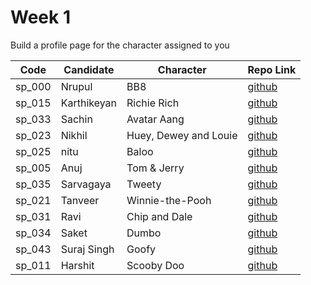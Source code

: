 # Week 1

Build a profile page for the character assigned to you

| Code   | Candidate   | Character             | Repo Link                                                    |
| ------ | ----------- | --------------------- | ------------------------------------------------------------ |
| sp_000 | Nrupul      | BB8                   | [github](https://github.com/nrupuld/masai-week-1)            |
| sp_015 | Karthikeyan | Richie Rich           | [github](https://github.com/karthikeyanranasthala/masai-week-1) |
| sp_033 | Sachin      | Avatar Aang           | [github](https://github.com/sachinkapalidigi/masai-week-1)   |
| sp_023 | Nikhil      | Huey, Dewey and Louie | [github](https://github.com/nikhilgudur/masai-week-1)        |
| sp_025 | nitu        | Baloo                 | [github](https://github.com/nitu023/masai-week-1)            |
| sp_005 | Anuj        | Tom & Jerry           | [github](https://github.com/choudharyanuj/masai-week-1)      |
| sp_035 | Sarvagaya   | Tweety                | [github](https://github.com/sarvagaya/masai-week-1)          |
| sp_021 | Tanveer     | Winnie-the-Pooh       | [github](https://github.com/tanveer86/masai-week-1)          |
| sp_031 | Ravi        | Chip and Dale         | [github](https://github.com/ravigornal/masai-week-1)         |
| sp_034 | Saket       | Dumbo                 | [github](https://github.com/SaketParas/masasi-week-1)        |
| sp_043 | Suraj Singh | Goofy                 | [github](https://github.com/Suraj10074/masai-week-1)         |
| sp_011 | Harshit     | Scooby Doo            | [github](https://github.com/harshit860/masai-week-1)         |